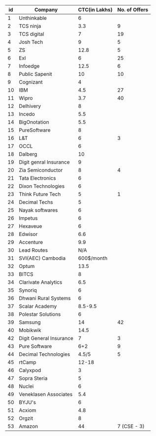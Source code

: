 | id | Company                | CTC(in Lakhs) | No. of Offers |
|----|------------------------|---------------|---------------|
| 1  | Unthinkable            | 6             |               |
| 2  | TCS ninja              | 3.3           |     9         |
| 3  | TCS digital            | 7             |    19         |
| 4  | Josh Tech              | 9             |     5         |
| 5  | ZS                     | 12.8          |     5         |
| 6  | Exl                    | 6             |    25         |
| 7  | Infoedge               | 12.5          |     6         |
| 8  | Public Sapenit         | 10            |    10         |
| 9  | Cognizant              | 4             |               |
| 10 | IBM                    | 4.5           |    27         |
| 11 | Wipro                  | 3.7           |     40        | 
| 12 | Delhivery              | 8             |               |
| 13 | Incedo                 | 5.5           |               |
| 14 | BigOnotation           | 5.5           |               |
| 15 | PureSoftware           | 8             |               |
| 16 | L&T                    | 6             |     3         |
| 17 | OCCL                   | 6             |               |
| 18 | Dalberg                | 10            |               |
| 19 | Digit genral Insurance | 9             |               |
| 20 | Zia Semiconductor      | 8             |   4           |
| 21 | Tata Electronics       | 6             |               | 
| 22 | Dixon Technologies     | 6             |               |
| 23 | Think Future Tech      | 5             |     1         |
| 24 | Decimal Techs          | 5             |               |
| 25 | Nayak softwares        | 6             |
| 26 | Impetus                | 6             |
| 27 | Hexaveue               | 6             |
| 28 | Edwisor                | 6.6           |
| 29 | Accenture              | 9.9           |
| 30 | Lead Routes            | N/A           |
| 31 | SVI(AEC) Cambodia      | 600$/month    |
| 32 | Optum                  | 13.5          |
| 33 | BITCS                  | 8             |
| 34 | Clarivate Analytics    | 6.5           |
| 35 | Synoriq                | 6             |
| 36 | Dhwani Rural Systems   | 6             |
| 37 | Scalar Academy         | 8.5-9.5       |
| 38 | Polestar Solutions     | 6             |
| 39 | Samsung                | 14            |   42           |
| 40 | Mobikwik               | 14.5          |
| 42 | Digit General Insurance | 7            |   3            |
| 43 | Pure Software          | 6+2           |   9            |
| 44 | Decimal Technologies   | 4.5/5         |   5            |
| 45 | rtCamp                 | 12-18         |                |
| 46 | Calyxpod               | 3             |                |
| 47 | Sopra Steria           | 5             |                |
| 48 | Nuclei                 | 6             |                |
| 49 | Veneklasen Associates  | 5.4           |                |
| 50 | BYJU's                 | 6             |                |
| 51 | Acxiom                 | 4.8           |
| 52 | Orgzit                 | 8             |
| 53 | Amazon                 | 44            |   7 (CSE - 3)  |
